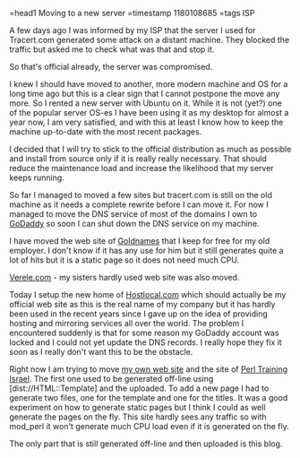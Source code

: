 =head1 Moving to a new server
=timestamp 1180108685
=tags ISP

A few days ago I was informed by my ISP that the server I used for Tracert.com
generated some attack on a distant machine. They blocked the traffic but asked
me to check what was that and stop it.

So that's official already, the server was compromised.

I knew I should have moved to another, more modern machine and OS for a long
time ago but this is a clear sign that I cannot postpone the move any more.
So I rented a new server with Ubuntu on it. While it is not (yet?) one of the
popular server OS-es I have been using it as my desktop for almost a year now,
I am very satisfied, and with this at least I know how to keep the machine
up-to-date with the most recent packages.

I decided that I will try to stick to the official distribution as much as
possible and install from source only if it is really really necessary. That
should reduce the maintenance load and increase the likelihood that my server
keeps running.

So far I managed to moved a few sites but tracert.com is still on the old
machine as it needs a complete rewrite before I can move it. For now I managed
to move the DNS service of most of the domains I own to
<a href="http://www.godaddy.com/">GoDaddy</a> so soon I can shut down the DNS service
on my machine.

I have moved the web site of <a href="http://www.goldnames.com/">Goldnames</a> that
I keep for free for my old employer. I don't know if it has any use for him but it
still generates quite a lot of hits but it is a static page so it does not need much CPU.

<a href="http://www.verele.com/">Verele.com</a> - my sisters hardly used web site was also
moved.

Today I setup the new home of <a href="http://www.hostlocal.com/">Hostlocal.com</a> which should
actually be my official web site as this is the real name of my company but it has hardly been
used in the recent years since I gave up on the idea of providing hosting and mirroring services
all over the world. The problem I encountered suddenly is that for some reason my GoDaddy account
was locked and I could not yet update the DNS records. I really hope they fix it soon as I
really don't want this to be the obstacle.


Right now I am trying to move <a href="http://www.szabgab.com/">my own web site</a> and
the site of <a href="http://pti.co.il/">Perl Training Israel</a>. The first one used to
be generated off-line using [dist://HTML::Template] and the uploaded. To add a new page
I had to generate two files, one for the template and one for the titles. It was a good experiment
on how to generate static pages but I think I could as well generate the pages on the fly. This
site hardly sees any traffic so with mod_perl it won't generate much CPU load even if it is
generated on the fly.

The only part that is still generated off-line and then uploaded is this blog.

